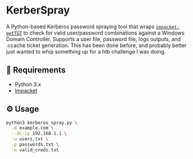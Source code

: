# KerberSpray
A Python-based Kerberos password spraying tool that wraps [`impacket-getTGT`](https://github.com/SecureAuthCorp/impacket) to check for valid user/password combinations against a Windows Domain Controller. Supports a user file, password file, logs outputs, and .ccache ticket generation. This has been done before, and probably better just wanted to whip something up for a htb challenge I was doing.

## 🧰 Requirements
- Python 3.x
- [Impacket](https://github.com/SecureAuthCorp/impacket)

## ⚙️ Usage

```bash
python3 kerberos_spray.py \
  -d example.com \
  --dc-ip 192.168.1.1 \
  -u users.txt \
  -p passwords.txt \
  -o valid_creds.txt